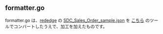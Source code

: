 ## formatter.go
formatter.go は、[rededge](https://github.com/latonaio/rededge) の [SDC_Sales_Order_sample.json](https://github.com/latonaio/rededge/blob/main/samples/SDC_Sales_Order_sample.json) を [こちら](https://mholt.github.io/json-to-go/) のツールでコンバートしたうえで、加工を加えたものです。  

